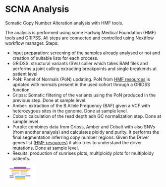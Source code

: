 # SCNA Analysis
Somatic Copy Number Alteration analysis with HMF tools.

The analysis is performed using some Hartwig Medical Foundation (HMF) tools and GRIPSS. All steps are connected and controlled using Nextflow workflow manager. 
Steps:
* Input preparation: screening of the samples already analysed or not and creation of suitable lists for each process.
* GRIDSS: structural variants (SVs) caller which takes BAM files and performs a joint calling extracting breakpoints and single breakends at patient level
* PoN: Panel of Normals (PoN) updating. PoN from [HMF resources](https://console.cloud.google.com/storage/browser/hmf-public/HMFtools-Resources/dna_pipeline;tab=objects?prefix=&forceOnObjectsSortingFiltering=false) is updated with normals present in the used cohort through a GRIDSS function. 
* Gripss: Somatic filtering of the variants using the PoN produced in the previous step. Done at sample level.
* Amber: extraction of the B Allele Frequency (BAF) given a VCF with heterozygous sites in the genome. Done at sample level.
* Cobalt: calculation of the read depth adn GC normalization step. Done at sample level
* Purple: combines data from Gripss, Amber and Cobalt with also SNVs (from another analysis) and calculates ploidy and purity. It performs the final segmentation inferring copy number regions. Given the Driver genes list ([HMF resources](https://console.cloud.google.com/storage/browser/hmf-public/HMFtools-Resources/dna_pipeline;tab=objects?prefix=&forceOnObjectsSortingFiltering=false)) it also tries to understand the driver mutations. Done at sample level.
* Results: production of sunrises plots, multiploidy plots for multiploidy patients. 

<img
  src="Pipeline_schema.pdf"
  alt="Pipeline Figure"
  style="display: inline-block; margin: 0 auto; max-width: 100px">
